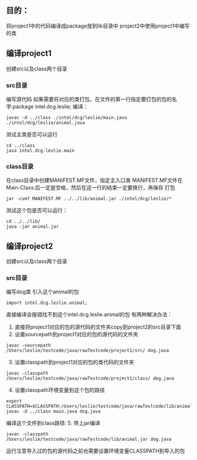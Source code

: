 ## 目的：
将project1中的代码编译成package放到lib目录中
project2中使用project1中编写的类

## 编译project1
创建src以及class两个目录
### src目录
编写源代码
如果需要将对应的类打包，在文件的第一行指定要打包的包的名字:package intel.dcg.leslie;
编译：
```
javac -d ../class ./intel/dcg/leslie/main.java ./intel/dcg/leslie/animal.java 

```
测试主类是否可以运行
```
cd ../class
java intel.dcg.leslie.main
```

### class目录
在class目录中创建MANIFEST.MF文件，指定主入口类
MANIFEST.MF文件在Main-Class:后一定是空格，然后在这一行的结束一定要换行，再保存
打包
```
jar -cvmf MANIFEST.MF ../../lib/animal.jar ./intel/dcg/leslie/*
```
测试这个包是否可以运行：
```
cd ../../lib/
java -jar animal.jar 
```

## 编译project2
创建src以及class两个目录
### src目录
编写dog类
引入这个animal的包
```
import intel.dcg.leslie.animal;
```
直接编译会报错找不到这个intel.dcg.leslie.animal的包
有两种解决办法：
1. 直接将project1对应的包的源代码的文件夹copy到project2的src目录下面
2. 设置sourcepath到project1对应的包的源代码的文件夹
```
javac -sourcepath /Users/leslie/testcode/java/rawTestcode/project1/src/ dog.java 
```
3. 设置classpath到project1对应的包的类代码的文件夹
```
javac -classpath /Users/leslie/testcode/java/rawTestcode/project1/class/ dog.java 
```
4. 设置classpath环境变量到这个包的路径

```
export CLASSPATH=$CLASSPATH:/Users/leslie/testcode/java/rawTestcode/lib/animal.jar
javac -d ../class main.java dog.java 
```
编译这个文件到class路径:
5. 带上jar编译
```
javac -classpath /Users/leslie/testcode/java/rawTestcode/lib/animal.jar dog.java
```

运行注意导入过的包的源代码之前也需要设置环境变量CLASSPATH到导入的包
